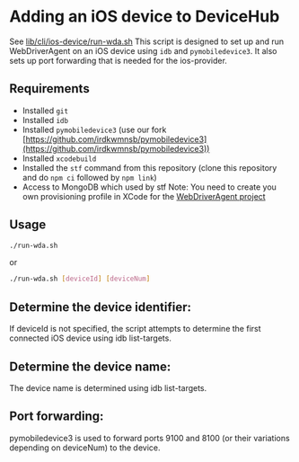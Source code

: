 # Adding an iOS device to DeviceHub

See [lib/cli/ios-device/run-wda.sh](../lib/cli/ios-device/run-wda.sh)
This script is designed to set up and run WebDriverAgent on an iOS device using `idb` and `pymobiledevice3`. It also sets up port forwarding that is needed for the ios-provider.

## Requirements

- Installed `git`
- Installed `idb`
- Installed `pymobiledevice3` (use our fork [https://github.com/irdkwmnsb/pymobiledevice3](https://github.com/irdkwmnsb/pymobiledevice3))
- Installed `xcodebuild`
- Installed the `stf` command from this repository (clone this repository and do `npm ci` followed by `npm link`)
- Access to MongoDB which used by stf
  Note: You need to create you own provisioning profile in XCode for the [WebDriverAgent project](../WebDriverAgent)
## Usage

```bash
./run-wda.sh
```
or

```bash
./run-wda.sh [deviceId] [deviceNum]
```

## Determine the device identifier:

If deviceId is not specified, the script attempts to determine the first connected iOS device using idb list-targets.

## Determine the device name:

The device name is determined using idb list-targets.

## Port forwarding:

pymobiledevice3 is used to forward ports 9100 and 8100 (or their variations depending on deviceNum) to the device.
